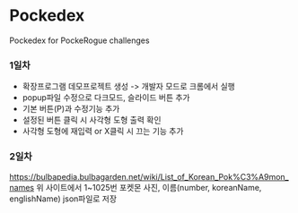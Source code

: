 # Pockedex
Pockedex for PockeRogue challenges

### 1일차
- 확장프로그램 데모프로젝트 생성 -> 개발자 모드로 크롬에서 실행
- popup파일 수정으로 다크모드, 슬라이드 버튼 추가
- 기본 버튼(P)과 수정기능 추가
- 설정된 버튼 클릭 시 사각형 도형 출력 확인
- 사각형 도형에 재입력 or X클릭 시 끄는 기능 추가

### 2일차
https://bulbapedia.bulbagarden.net/wiki/List_of_Korean_Pok%C3%A9mon_names
위 사이트에서 1~1025번 포켓몬 사진, 이름(number, koreanName, englishName) json파일로 저장
